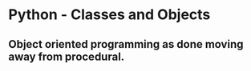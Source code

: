 # Python - Classes and Objects

## Object oriented programming as done moving away from procedural.
